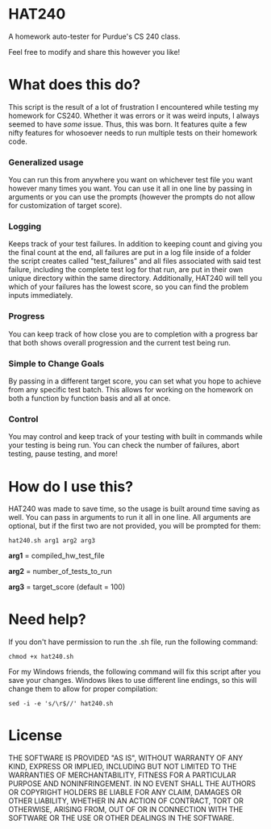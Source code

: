 # HAT240
A homework auto-tester for Purdue's CS 240 class.

Feel free to modify and share this however you like!

# What does this do?

This script is the result of a lot of frustration I encountered while testing my homework for CS240. Whether it was errors or it was weird inputs, I always seemed to have *some* issue. Thus, this was born. It features quite a few nifty features for whosoever needs to run multiple tests on their homework code.

### Generalized usage
You can run this from anywhere you want on whichever test file you want however many times you want. You can use it all in one line by passing in arguments or you can use the prompts (however the prompts do not allow for customization of target score).

### Logging
Keeps track of your test failures. In addition to keeping count and giving you the final count at the end, all failures are put in a log file inside of a folder the script creates called "test_failures" and all files associated with said test failure, including the complete test log for that run, are put in their own unique directory within the same directory. Additionally, HAT240 will tell you which of your failures has the lowest score, so you can find the problem inputs immediately.

### Progress
You can keep track of how close you are to completion with a progress bar that both shows overall progression and the current test being run.

### Simple to Change Goals
By passing in a different target score, you can set what you hope to achieve from any specific test batch. This allows for working on the homework on both a function by function basis and all at once.

### Control
You may control and keep track of your testing with built in commands while your testing is being run. You can check the number of failures, abort testing, pause testing, and more!

# How do I use this?

HAT240 was made to save time, so the usage is built around time saving as well. You can pass in arguments to run it all in one line. All arguments are optional, but if the first two are not provided, you will be prompted for them:

```hat240.sh arg1 arg2 arg3```

**arg1** = compiled_hw_test_file

**arg2** = number_of_tests_to_run

**arg3** = target_score (default = 100)

# Need help?
If you don't have permission to run the .sh file, run the following command:

```chmod +x hat240.sh```

For my Windows friends, the following command will fix this script after you save your changes. Windows likes to use different line endings, so this will change them to allow for proper compilation:

```sed -i -e 's/\r$//' hat240.sh```

# License

THE SOFTWARE IS PROVIDED "AS IS", WITHOUT WARRANTY OF ANY KIND, EXPRESS OR IMPLIED, INCLUDING BUT NOT LIMITED TO THE WARRANTIES OF MERCHANTABILITY, FITNESS FOR A PARTICULAR PURPOSE AND NONINFRINGEMENT. IN NO EVENT SHALL THE AUTHORS OR COPYRIGHT HOLDERS BE LIABLE FOR ANY CLAIM, DAMAGES OR OTHER LIABILITY, WHETHER IN AN ACTION OF CONTRACT, TORT OR OTHERWISE, ARISING FROM, OUT OF OR IN CONNECTION WITH THE SOFTWARE OR THE USE OR OTHER DEALINGS IN THE SOFTWARE.
